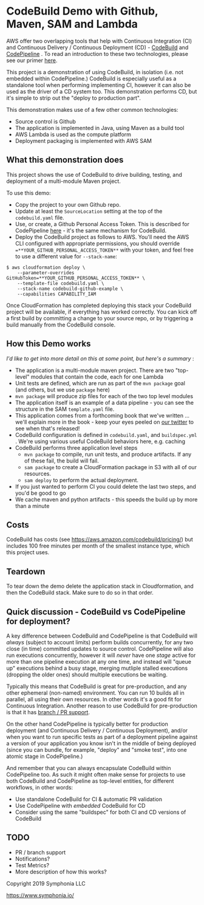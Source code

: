 # CodeBuild Demo with Github, Maven, SAM and Lambda

AWS offer two overlapping tools that help with Continuous Integration (CI) and Continuous Delivery / Continuous Deployment (CD) - [CodeBuild](https://aws.amazon.com/codebuild/) and [CodePipeline](https://aws.amazon.com/codepipeline/) .
To read an introduction to these two technologies, please see our primer [here](https://blog.symphonia.io/continuous-integration-continuous-delivery-on-aws-9b0d9cfe2f76).

This project is a demonstration of using CodeBuild, in isolation (i.e. not embedded within CodePipeline.)
CodeBuild is especially useful as a standalone tool when performing implementing CI, however it can also be used as the driver of a CD system too.
This demonstration performs CD, but it's simple to strip out the "deploy to production part".

This demonstration makes use of a few other common technologies:

* Source control is Github
* The application is implemented in Java, using Maven as a build tool
* AWS Lambda is used as the compute platform
* Deployment packaging is implemented with AWS SAM

## What this demonstration does

This project shows the use of CodeBuild to drive building, testing, and deployment of a multi-module Maven project.

To use this demo:

* Copy the project to your own Github repo.
* Update at least the `SourceLocation` setting at the top of the `codebuild.yaml` file.
* Use, or create, a Github Personal Access Token.
This is described for CodePipeline [here](https://docs.aws.amazon.com/codepipeline/latest/userguide/GitHub-create-personal-token-CLI.html) - it's the same mechanism for CodeBuild.
* Deploy the CodeBuild project as follows to AWS. You'll need the AWS CLI configured with appropriate permissions, you should override `=**YOUR_GITHUB_PERSONAL_ACCESS_TOKEN**` with your token, and feel free to use a different value for `--stack-name`:

```
$ aws cloudformation deploy \
    --parameter-overrides GitHubToken=**YOUR_GITHUB_PERSONAL_ACCESS_TOKEN** \
    --template-file codebuild.yaml \
    --stack-name codebuild-github-example \
    --capabilities CAPABILITY_IAM
```

Once CloudFormation has completed deploying this stack your CodeBuild project will be available, if everything has worked correctly.
You can kick off a first build by committing a change to your source repo, or by triggering a build manually from the CodeBuild console.

## How this Demo works

_I'd like to get into more detail on this at some point, but here's a summary_ :

* The application is a multi-module maven project. There are two "top-level" modules that contain the code, each for one Lambda
* Unit tests are defined, which are run as part of the `mvn package` goal (and others, but we use `package` here)
* `mvn package` will produce zip files for each of the two top level modules
* The application itself is an example of a data pipeline - you can see the structure in the SAM `template.yaml` file.
* This application comes from a forthcoming book that we've written ... we'll explain more in the book - keep your eyes peeled on [our twitter](https://www.twitter.com/symphoniacloud) to see when that's released! 
* CodeBuild configuration is defined in `codebuild.yaml`, and `buildspec.yml` . We're using various useful CodeBuild behaviors here, e.g. caching
* CodeBuild performs three application level steps
  * `mvn package` to compile, run unit tests, and produce artifacts. If any of these fail, the build will fail.
  * `sam package` to create a CloudFormation package in S3 with all of our resources.
  * `sam deploy` to perform the actual deployment.
* If you just wanted to perform CI you could delete the last two steps, and you'd be good to go
* We cache maven and python artifacts - this speeds the build up by more than a minute

## Costs

CodeBuild has costs (see https://aws.amazon.com/codebuild/pricing/) but includes 100 free minutes per month of the smallest instance type, which this project uses.

## Teardown

To tear down the demo delete the application stack in Cloudformation, and then the CodeBuild stack. Make sure to do so in that order.

## Quick discussion - CodeBuild vs CodePipeline for deployment?

A key difference between CodeBuild and CodePipeline is that CodeBuild will *always* (subject to account limits) perform builds concurrently, for any two close (in time) committed updates to source control. 
CodePipeline will also run executions concurrently, however it will *never* have one _stage_ active for more than one pipeline execution at any one time, and instead will "queue up" executions behind a busy stage, merging mutliple stalled executions (dropping the older ones) should multiple executions be waiting. 

Typically this means that CodeBuild is great for pre-production, and any other ephemeral (non-named) environment.
You can run 10 builds all in parallel, all using their own resources.
In other words it's a good fit for Continuous Integration.
Another reason to use CodeBuild for pre-production is that it has [branch / PR support](https://docs.aws.amazon.com/codebuild/latest/userguide/sample-github-pull-request.html). 

On the other hand CodePipeline is typically better for production deployment (and Continuous Delivery / Continuous Deployment), and/or when you want to run specific tests as part of a deployment pipeline against a version of your application you know isn't in the middle of being deployed (since you can bundle, for example, "deploy" and "smoke test", into one atomic stage in CodePipeline.)

And remember that you can always encapsulate CodeBuild within CodePipeline too.
As such it might often make sense for projects to use both CodeBuild and CodePipeline as top-level entities, for different workflows, in other words:

* Use standalone CodeBuild for CI & automatic PR validation
* Use CodePipeline with _embedded_ CodeBuild for CD
* Consider using the same "buildspec" for both CI and CD versions of CodeBuild

## TODO

* PR / branch support
* Notifications?
* Test Metrics?
* More description of how this works?

Copyright 2019 Symphonia LLC

https://www.symphonia.io/